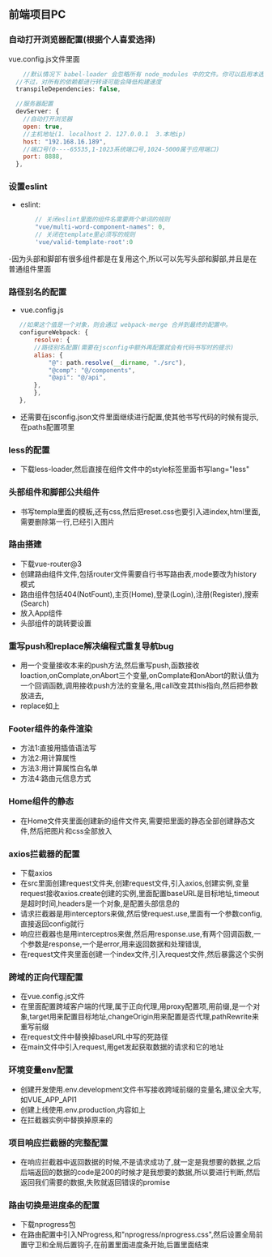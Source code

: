 ## 前端项目PC

### 自动打开浏览器配置(根据个人喜爱选择)
vue.config.js文件里面
```js
    //默认情况下 babel-loader 会忽略所有 node_modules 中的文件。你可以启用本选项，以避免构建后的代码中出现未转译的第三方依赖。
  //不过，对所有的依赖都进行转译可能会降低构建速度
  transpileDependencies: false,

  //服务器配置
  devServer: {
    //自动打开浏览器
    open: true,
    //主机地址(1. localhost 2. 127.0.0.1  3.本地ip)
    host: "192.168.16.189",
    //端口号(0----65535,1-1023系统端口号,1024-5000属于应用端口)
    port: 8888,
  },
```


### 设置eslint
- eslint:
    ```js
        // 关闭eslint里面的组件名需要两个单词的规则
        "vue/multi-word-component-names": 0,
        // 关闭在template里必须写的规则
        'vue/valid-template-root':0
    ```

-因为头部和脚部有很多组件都是在复用这个,所以可以先写头部和脚部,并且是在普通组件里面

### 路径别名的配置
- vue.config.js
 ```js
    //如果这个值是一个对象，则会通过 webpack-merge 合并到最终的配置中。
    configureWebpack: {
        resolve: {
        //路径别名配置(需要在jsconfig中额外再配置就会有代码书写时的提示)
        alias: {
            "@": path.resolve(__dirname, "./src"),
            "@comp": "@/components",
            "@api": "@/api",
        },
        },
    },
```
- 还需要在jsconfig.json文件里面继续进行配置,使其他书写代码的时候有提示,
在paths配置项里


### less的配置
- 下载less-loader,然后直接在组件文件中的style标签里面书写lang="less"


### 头部组件和脚部公共组件
- 书写templa里面的模板,还有css,然后把reset.css也要引入进index,html里面,需要删除第一行,已经引入图片

### 路由搭建
- 下载vue-router@3
- 创建路由组件文件,包括router文件需要自行书写路由表,mode要改为history模式
- 路由组件包括404(NotFount),主页(Home),登录(Login),注册(Register),搜索(Search)
- 放入App组件
- 头部组件的跳转要设置

### 重写push和replace解决编程式重复导航bug
- 用一个变量接收本来的push方法,然后重写push,函数接收loaction,onComplate,onAbort三个变量,onComplate和onAbort的默认值为一个回调函数,调用接收push方法的变量名,用call改变其this指向,然后把参数放进去,
- replace如上


### Footer组件的条件渲染
- 方法1:直接用插值语法写
- 方法2:用计算属性
- 方法3:用计算属性白名单
- 方法4:路由元信息方式

### Home组件的静态
- 在Home文件夹里面创建新的组件文件夹,需要把里面的静态全部创建静态文件,然后把图片和css全部放入

### axios拦截器的配置
- 下载axios
- 在src里面创建request文件夹,创建request文件,引入axios,创建实例,变量request接收axios.create创建的实例,里面配置baseURL是目标地址,timeout是超时时间,headers是一个对象,是配置头部信息的
- 请求拦截器是用interceptors来做,然后使request.use,里面有一个参数config,直接返回config就行
- 响应拦截器也是用interceptros来做,然后用response.use,有两个回调函数,一个参数是response,一个是error,用来返回数据和处理错误,
- 在request文件夹里面创建一个index文件,引入request文件,然后暴露这个实例

### 跨域的正向代理配置
- 在vue.config.js文件
- 在里面配置跨域客户端的代理,属于正向代理,用proxy配置项,用前缀,是一个对象,target用来配置目标地址,changeOrigin用来配置是否代理,pathRewrite来重写前缀
- 在request文件中替换掉baseURL中写的死路径
- 在main文件中引入request,用get发起获取数据的请求和它的地址


### 环境变量env配置
- 创建开发使用.env.development文件书写接收跨域前缀的变量名,建议全大写,如VUE_APP_API1
- 创建上线使用.env.production,内容如上
- 在拦截器实例中替换掉原来的

### 项目响应拦截器的完整配置
- 在响应拦截器中返回数据的时候,不是请求成功了,就一定是我想要的数据,之后后端返回的数据的code是200的时候才是我想要的数据,所以要进行判断,然后返回我们需要的数据,失败就返回错误的promise

### 路由切换是进度条的配置
- 下载nprogress包
- 在路由配置中引入NProgress,和"nprogress/nprogress.css",然后设置全局前置守卫和全局后置钩子,在前置里面进度条开始,后置里面结束